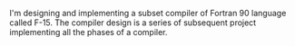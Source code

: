 I'm designing and implementing a subset compiler of Fortran 90 language called F-15. 
The compiler design is a series of subsequent project implementing all the phases of a compiler.
